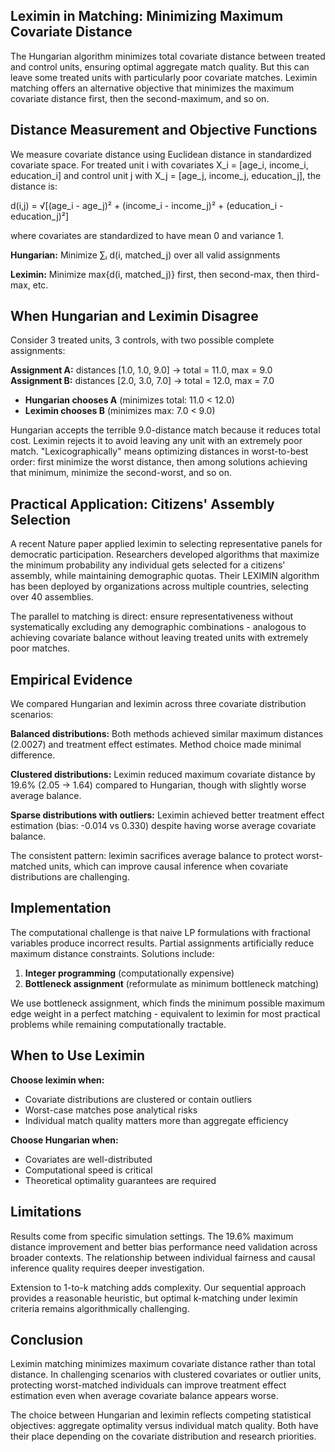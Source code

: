 ## Leximin in Matching: Minimizing Maximum Covariate Distance

The Hungarian algorithm minimizes total covariate distance between treated and control units, ensuring optimal aggregate match quality. But this can leave some treated units with particularly poor covariate matches. Leximin matching offers an alternative objective that minimizes the maximum covariate distance first, then the second-maximum, and so on.

## Distance Measurement and Objective Functions

We measure covariate distance using Euclidean distance in standardized covariate space. For treated unit i with covariates X_i = [age_i, income_i, education_i] and control unit j with X_j = [age_j, income_j, education_j], the distance is:

d(i,j) = √[(age_i - age_j)² + (income_i - income_j)² + (education_i - education_j)²]

where covariates are standardized to have mean 0 and variance 1.

**Hungarian:** Minimize ∑ᵢ d(i, matched_j) over all valid assignments

**Leximin:** Minimize max{d(i, matched_j)} first, then second-max, then third-max, etc.

## When Hungarian and Leximin Disagree

Consider 3 treated units, 3 controls, with two possible complete assignments:

**Assignment A:** distances [1.0, 1.0, 9.0] → total = 11.0, max = 9.0  
**Assignment B:** distances [2.0, 3.0, 7.0] → total = 12.0, max = 7.0

- **Hungarian chooses A** (minimizes total: 11.0 < 12.0)
- **Leximin chooses B** (minimizes max: 7.0 < 9.0)

Hungarian accepts the terrible 9.0-distance match because it reduces total cost. Leximin rejects it to avoid leaving any unit with an extremely poor match. "Lexicographically" means optimizing distances in worst-to-best order: first minimize the worst distance, then among solutions achieving that minimum, minimize the second-worst, and so on.

## Practical Application: Citizens' Assembly Selection

A recent Nature paper applied leximin to selecting representative panels for democratic participation. Researchers developed algorithms that maximize the minimum probability any individual gets selected for a citizens' assembly, while maintaining demographic quotas. Their LEXIMIN algorithm has been deployed by organizations across multiple countries, selecting over 40 assemblies.

The parallel to matching is direct: ensure representativeness without systematically excluding any demographic combinations - analogous to achieving covariate balance without leaving treated units with extremely poor matches.

## Empirical Evidence

We compared Hungarian and leximin across three covariate distribution scenarios:

**Balanced distributions:** Both methods achieved similar maximum distances (2.0027) and treatment effect estimates. Method choice made minimal difference.

**Clustered distributions:** Leximin reduced maximum covariate distance by 19.6% (2.05 → 1.64) compared to Hungarian, though with slightly worse average balance.

**Sparse distributions with outliers:** Leximin achieved better treatment effect estimation (bias: -0.014 vs 0.330) despite having worse average covariate balance.

The consistent pattern: leximin sacrifices average balance to protect worst-matched units, which can improve causal inference when covariate distributions are challenging.

## Implementation

The computational challenge is that naive LP formulations with fractional variables produce incorrect results. Partial assignments artificially reduce maximum distance constraints. Solutions include:

1. **Integer programming** (computationally expensive)
2. **Bottleneck assignment** (reformulate as minimum bottleneck matching)

We use bottleneck assignment, which finds the minimum possible maximum edge weight in a perfect matching - equivalent to leximin for most practical problems while remaining computationally tractable.

## When to Use Leximin

**Choose leximin when:**
- Covariate distributions are clustered or contain outliers
- Worst-case matches pose analytical risks
- Individual match quality matters more than aggregate efficiency

**Choose Hungarian when:**
- Covariates are well-distributed
- Computational speed is critical
- Theoretical optimality guarantees are required

## Limitations

Results come from specific simulation settings. The 19.6% maximum distance improvement and better bias performance need validation across broader contexts. The relationship between individual fairness and causal inference quality requires deeper investigation.

Extension to 1-to-k matching adds complexity. Our sequential approach provides a reasonable heuristic, but optimal k-matching under leximin criteria remains algorithmically challenging.

## Conclusion

Leximin matching minimizes maximum covariate distance rather than total distance. In challenging scenarios with clustered covariates or outlier units, protecting worst-matched individuals can improve treatment effect estimation even when average covariate balance appears worse.

The choice between Hungarian and leximin reflects competing statistical objectives: aggregate optimality versus individual match quality. Both have their place depending on the covariate distribution and research priorities.
